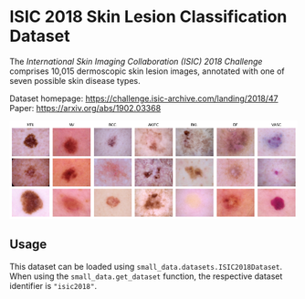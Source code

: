# ISIC 2018 Skin Lesion Classification Dataset

The _International Skin Imaging Collaboration (ISIC) 2018 Challenge_ comprises 10,015 dermoscopic skin lesion images, annotated with one of seven possible skin disease types.

Dataset homepage: <https://challenge.isic-archive.com/landing/2018/47>  
Paper: <https://arxiv.org/abs/1902.03368>

![Example images from ISIC 2018](example_images.png)


## Usage

This dataset can be loaded using `small_data.datasets.ISIC2018Dataset`.
When using the `small_data.get_dataset` function, the respective dataset identifier is `"isic2018"`.
